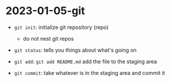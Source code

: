 # 2023-01-05-git

- `git init`: initialize git repository (repo)
	- do not nest git repos
- `git status`: tells you things about what's going on

- `git add`: `git add README.md` add the file to the staging area
- `git commit`: take whatever is in the staging area and commit it

